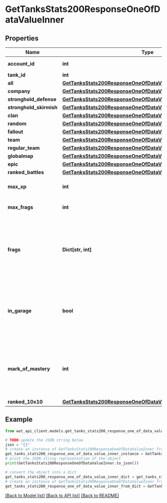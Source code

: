 # GetTanksStats200ResponseOneOfDataValueInner


## Properties

Name | Type | Description | Notes
------------ | ------------- | ------------- | -------------
**account_id** | **int** | Player account ID | 
**tank_id** | **int** | Vehicle ID | 
**all** | [**GetTanksStats200ResponseOneOfDataValueInnerAll**](GetTanksStats200ResponseOneOfDataValueInnerAll.md) |  | 
**company** | [**GetTanksStats200ResponseOneOfDataValueInnerCompany**](GetTanksStats200ResponseOneOfDataValueInnerCompany.md) |  | 
**stronghold_defense** | [**GetTanksStats200ResponseOneOfDataValueInnerStrongholdDefense**](GetTanksStats200ResponseOneOfDataValueInnerStrongholdDefense.md) |  | 
**stronghold_skirmish** | [**GetTanksStats200ResponseOneOfDataValueInnerStrongholdSkirmish**](GetTanksStats200ResponseOneOfDataValueInnerStrongholdSkirmish.md) |  | 
**clan** | [**GetTanksStats200ResponseOneOfDataValueInnerClan**](GetTanksStats200ResponseOneOfDataValueInnerClan.md) |  | 
**random** | [**GetTanksStats200ResponseOneOfDataValueInnerRandom**](GetTanksStats200ResponseOneOfDataValueInnerRandom.md) |  | [optional] 
**fallout** | [**GetTanksStats200ResponseOneOfDataValueInnerFallout**](GetTanksStats200ResponseOneOfDataValueInnerFallout.md) |  | [optional] 
**team** | [**GetTanksStats200ResponseOneOfDataValueInnerTeam**](GetTanksStats200ResponseOneOfDataValueInnerTeam.md) |  | 
**regular_team** | [**GetTanksStats200ResponseOneOfDataValueInnerRegularTeam**](GetTanksStats200ResponseOneOfDataValueInnerRegularTeam.md) |  | 
**globalmap** | [**GetTanksStats200ResponseOneOfDataValueInnerGlobalmap**](GetTanksStats200ResponseOneOfDataValueInnerGlobalmap.md) |  | 
**epic** | [**GetTanksStats200ResponseOneOfDataValueInnerEpic**](GetTanksStats200ResponseOneOfDataValueInnerEpic.md) |  | [optional] 
**ranked_battles** | [**GetTanksStats200ResponseOneOfDataValueInnerRankedBattles**](GetTanksStats200ResponseOneOfDataValueInnerRankedBattles.md) |  | [optional] 
**max_xp** | **int** | Maximum experience per battle | 
**max_frags** | **int** | Maximum destroyed in battle | 
**frags** | **Dict[str, int]** | Details on vehicles destroyed. This data requires a valid access_token for the specified account. | 
**in_garage** | **bool** | Availability of vehicle in the Garage. This data requires a valid access_token for the specified account. | 
**mark_of_mastery** | **int** | Mastery Badges:   * 0 — None  * 1 — 3rd Class   * 2 — 2nd Class  * 3 — 1st Class  * 4 — Ace Tanker | 
**ranked_10x10** | [**GetTanksStats200ResponseOneOfDataValueInnerRanked10x10**](GetTanksStats200ResponseOneOfDataValueInnerRanked10x10.md) |  | [optional] 

## Example

```python
from wot_api_client.models.get_tanks_stats200_response_one_of_data_value_inner import GetTanksStats200ResponseOneOfDataValueInner

# TODO update the JSON string below
json = "{}"
# create an instance of GetTanksStats200ResponseOneOfDataValueInner from a JSON string
get_tanks_stats200_response_one_of_data_value_inner_instance = GetTanksStats200ResponseOneOfDataValueInner.from_json(json)
# print the JSON string representation of the object
print(GetTanksStats200ResponseOneOfDataValueInner.to_json())

# convert the object into a dict
get_tanks_stats200_response_one_of_data_value_inner_dict = get_tanks_stats200_response_one_of_data_value_inner_instance.to_dict()
# create an instance of GetTanksStats200ResponseOneOfDataValueInner from a dict
get_tanks_stats200_response_one_of_data_value_inner_from_dict = GetTanksStats200ResponseOneOfDataValueInner.from_dict(get_tanks_stats200_response_one_of_data_value_inner_dict)
```
[[Back to Model list]](../README.md#documentation-for-models) [[Back to API list]](../README.md#documentation-for-api-endpoints) [[Back to README]](../README.md)


